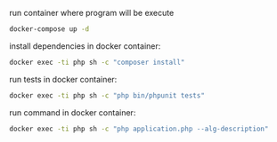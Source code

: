 run container where program will be execute
```bash
docker-compose up -d
```
install dependencies in docker container:
```bash
docker exec -ti php sh -c "composer install"
```
run tests in docker container:
```bash
docker exec -ti php sh -c "php bin/phpunit tests"
```
run command in docker container:
```bash
docker exec -ti php sh -c "php application.php --alg-description"
```